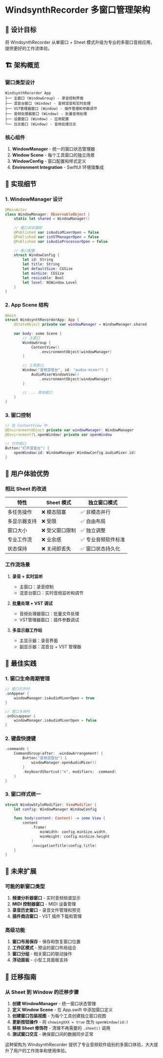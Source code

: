 # WindsynthRecorder 多窗口管理架构

## 🎯 设计目标

将 WindsynthRecorder 从单窗口 + Sheet 模式升级为专业的多窗口音频应用，提供更好的工作流体验。

## 🏗️ 架构概览

### 窗口类型设计

```
WindsynthRecorder App
├── 主窗口 (WindowGroup) - 录音控制界面
├── 混音台窗口 (Window) - 音频混音和实时处理
├── VST管理器窗口 (Window) - 插件管理和参数调节
├── 音频处理器窗口 (Window) - 批量音频处理
├── 设置窗口 (Window) - 应用配置
└── 日志窗口 (Window) - 音频处理日志
```

### 核心组件

1. **WindowManager** - 统一的窗口状态管理器
2. **Window Scene** - 每个工具窗口的独立场景
3. **WindowConfig** - 窗口配置和样式定义
4. **Environment Integration** - SwiftUI 环境值集成

## 🔧 实现细节

### 1. WindowManager 设计

```swift
@MainActor
class WindowManager: ObservableObject {
    static let shared = WindowManager()
    
    // 窗口状态跟踪
    @Published var isAudioMixerOpen = false
    @Published var isVSTManagerOpen = false
    @Published var isAudioProcessorOpen = false
    
    // 窗口配置
    struct WindowConfig {
        let id: String
        let title: String
        let defaultSize: CGSize
        let minSize: CGSize
        let resizable: Bool
        let level: NSWindow.Level
    }
}
```

### 2. App Scene 结构

```swift
@main
struct WindsynthRecorderApp: App {
    @StateObject private var windowManager = WindowManager.shared
    
    var body: some Scene {
        // 主窗口
        WindowGroup {
            ContentView()
                .environmentObject(windowManager)
        }
        
        // 工具窗口
        Window("音频混音台", id: "audio-mixer") {
            AudioMixerWindowView()
                .environmentObject(windowManager)
        }
        
        // ... 其他窗口
    }
}
```

### 3. 窗口控制

```swift
// 在 ContentView 中
@EnvironmentObject private var windowManager: WindowManager
@Environment(\.openWindow) private var openWindow

// 打开窗口
Button("打开混音台") {
    openWindow(id: WindowManager.WindowConfig.audioMixer.id)
}
```

## 🎨 用户体验优势

### 相比 Sheet 的改进

| 特性 | Sheet 模式 | 独立窗口模式 |
|------|------------|--------------|
| 多任务操作 | ❌ 模态阻塞 | ✅ 非模态并行 |
| 多显示器支持 | ❌ 受限 | ✅ 自由布局 |
| 窗口大小 | ❌ 受父窗口限制 | ✅ 独立调整 |
| 专业工作流 | ❌ 业余感 | ✅ 专业音频软件标准 |
| 状态保持 | ❌ 关闭即丢失 | ✅ 窗口状态持久化 |

### 工作流场景

1. **录音 + 实时监听**
   - 主窗口：录音控制
   - 混音台窗口：实时音频监听和调节

2. **批量处理 + VST 调试**
   - 音频处理器窗口：批量文件处理
   - VST管理器窗口：插件参数调试

3. **多显示器工作站**
   - 主显示器：录音界面
   - 副显示器：混音台 + VST 管理器

## 🔑 最佳实践

### 1. 窗口生命周期管理

```swift
// 窗口打开时
.onAppear {
    windowManager.isAudioMixerOpen = true
}

// 窗口关闭时
.onDisappear {
    windowManager.isAudioMixerOpen = false
}
```

### 2. 键盘快捷键

```swift
.commands {
    CommandGroup(after: .windowArrangement) {
        Button("音频混音台") {
            windowManager.openAudioMixer()
        }
        .keyboardShortcut("m", modifiers: .command)
    }
}
```

### 3. 窗口样式统一

```swift
struct WindowStyleModifier: ViewModifier {
    let config: WindowManager.WindowConfig
    
    func body(content: Content) -> some View {
        content
            .frame(
                minWidth: config.minSize.width,
                minHeight: config.minSize.height
            )
            .navigationTitle(config.title)
    }
}
```

## 🚀 未来扩展

### 可能的新窗口类型

1. **频谱分析器窗口** - 实时音频频谱显示
2. **MIDI 控制器窗口** - MIDI 设备管理
3. **录音历史窗口** - 录音文件管理和预览
4. **插件商店窗口** - VST 插件下载和管理

### 高级功能

1. **窗口布局保存** - 保存和恢复窗口位置
2. **工作区模式** - 预设的窗口布局组合
3. **窗口分组** - 相关窗口的联动操作
4. **浮动面板** - 小型工具面板支持

## 📝 迁移指南

### 从 Sheet 到 Window 的迁移步骤

1. **创建 WindowManager** - 统一窗口状态管理
2. **定义 Window Scene** - 在 App.swift 中添加窗口定义
3. **创建窗口包装视图** - 为每个工具创建独立窗口视图
4. **更新按钮操作** - 将 `showingXXX = true` 改为 `openWindow(id:)`
5. **移除 Sheet 修饰符** - 清理不再需要的 `.sheet()` 调用
6. **测试窗口交互** - 确保窗口间的数据同步正常

这种架构为 WindsynthRecorder 提供了专业音频软件级别的多窗口体验，大大提升了用户的工作效率和使用体验。

